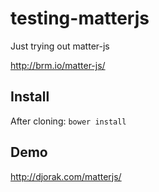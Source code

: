 # testing-matterjs
Just trying out matter-js

http://brm.io/matter-js/

## Install
After cloning: `bower install`

## Demo
http://djorak.com/matterjs/
